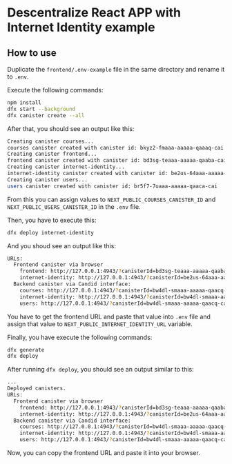 # Descentralize React APP with Internet Identity example

## How to use

Duplicate the `frontend/.env-example` file in the same directory and rename it to `.env`.

Execute the following commands:

```bash
npm install
dfx start --background
dfx canister create --all
```

After that, you should see an output like this:

```bash
Creating canister courses...
courses canister created with canister id: bkyz2-fmaaa-aaaaa-qaaaq-cai
Creating canister frontend...
frontend canister created with canister id: bd3sg-teaaa-aaaaa-qaaba-cai
Creating canister internet-identity...
internet-identity canister created with canister id: be2us-64aaa-aaaaa-qaabq-cai
Creating canister users...
users canister created with canister id: br5f7-7uaaa-aaaaa-qaaca-cai
```

From this you can assign values to `NEXT_PUBLIC_COURSES_CANISTER_ID` and `NEXT_PUBLIC_USERS_CANISTER_ID` in the `.env` file.

Then, you have to execute this:

```bash
dfx deploy internet-identity
```

And you shoud see an output like this:

```bash
URLs:
  Frontend canister via browser
    frontend: http://127.0.0.1:4943/?canisterId=bd3sg-teaaa-aaaaa-qaaba-cai
    internet-identity: http://127.0.0.1:4943/?canisterId=be2us-64aaa-aaaaa-qaabq-cai
  Backend canister via Candid interface:
    courses: http://127.0.0.1:4943/?canisterId=bw4dl-smaaa-aaaaa-qaacq-cai&id=bkyz2-fmaaa-aaaaa-qaaaq-cai
    internet-identity: http://127.0.0.1:4943/?canisterId=bw4dl-smaaa-aaaaa-qaacq-cai&id=be2us-64aaa-aaaaa-qaabq-cai
    users: http://127.0.0.1:4943/?canisterId=bw4dl-smaaa-aaaaa-qaacq-cai&id=br5f7-7uaaa-aaaaa-qaaca-cai
```

You have to get the frontend URL and paste that value into `.env` file and assign that value to `NEXT_PUBLIC_INTERNET_IDENTITY_URL` variable.

Finally, you have execute the following commands:

```bash
dfx generate
dfx deploy
```

After running `dfx deploy`, you should see an output similar to this:

```bash
...
Deployed canisters.
URLs:
  Frontend canister via browser
    frontend: http://127.0.0.1:4943/?canisterId=bd3sg-teaaa-aaaaa-qaaba-cai
    internet-identity: http://127.0.0.1:4943/?canisterId=be2us-64aaa-aaaaa-qaabq-cai
  Backend canister via Candid interface:
    courses: http://127.0.0.1:4943/?canisterId=bw4dl-smaaa-aaaaa-qaacq-cai&id=bkyz2-fmaaa-aaaaa-qaaaq-cai
    internet-identity: http://127.0.0.1:4943/?canisterId=bw4dl-smaaa-aaaaa-qaacq-cai&id=be2us-64aaa-aaaaa-qaabq-cai
    users: http://127.0.0.1:4943/?canisterId=bw4dl-smaaa-aaaaa-qaacq-cai&id=br5f7-7uaaa-aaaaa-qaaca-cai
```

Now, you can copy the frontend URL and paste it into your browser.
